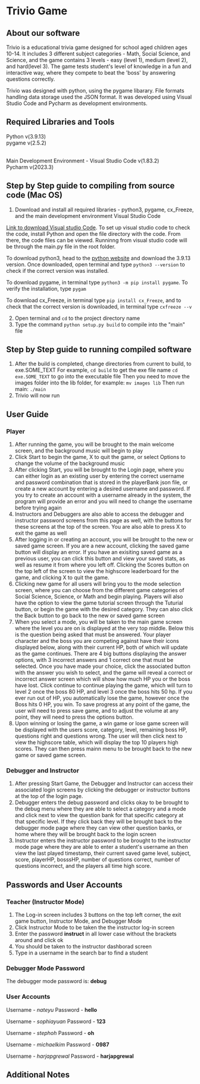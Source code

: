 # Trivio Game

## About our software
Trivio is a educational trivia game designed for school aged children ages 10-14. It includes 3 different subject categories - Math, Social Science, and Science, and the game contains 3 levels - easy (level 1), medium (level 2), and hard(level 3). The game tests student's level of knowledge in a fun and interactive way, where they compete to beat the 'boss' by answering questions correctly. 

Trivio was designed with python, using the pygame libarary. File formats handling data storage used the JSON format. It was developed using Visual Studio Code and Pycharm as development environments. 

## Required Libraries and Tools
Python v(3.9.13)<br>
pygame v(2.5.2)<br>
<br>

Main Development Environment - Visual Studio Code v(1.83.2)<br>
Pycharm v(2023.3)

## Step by Step guide to compiling from source code (Mac OS)
1. Download and install all required libraries - python3, pygame, cx_Freeze, and the main development environment Visual Studio Code<br>

<a href="https://code.visualstudio.com/download">Link to download Visual studio Code</a>. To set up visual studio code to check the code, install Python and open the file directory with the code. From there, the code files can be viewed. Runninng from visual studio code will be through the main.py file in the root folder.

To download python3, head to the <a href="https://www.python.org/downloads/">python website</a> and download the 3.9.13 version. Once downloaded, open terminal and type ```python3 --version``` to check if the correct version was installed. 

To download pygame, in terminal type ```python3 -m pip install pygame```. To verify the installation, type ```pygam```

To download cx_Freeze, in terminal type ```pip install cx_Freeze```, and to check that the correct version is downloaded, in terminal type ```cxfreeze --v```

2. Open terminal and ```cd``` to the project directory name
3. Type the command ```python setup.py build``` to compile into the "main" file


## Step by Step guide to running compiled software
1. After the build is completed, change directories from current to build, to exe.SOME_TEXT
For example, 
```cd build``` to get the exe file name 
```cd exe.SOME_TEXT``` to go into the executable file
Then you need to move the images folder into the lib folder, for example: 
```mv images lib```
Then run main:
```./main```
2. Trivio will now run


## User Guide
### Player
1. After running the game, you will be brought to the main welcome screen, and the background music will begin to play
2. Click Start to begin the game, X to quit the game, or select Options to change the volume of the background music
3. After clicking Start, you will be brought to the Login page, where you can either login as an existing user by entering the correct username and password combination that is stored in the playerBank json file, or create a new account by entering a desired username and password. If you try to create an account with a username already in the system, the program will provide an error and you will need to change the username before trying again
4. Instructors and Debuggers are also able to access the debugger and instructor password screens from this page as well, with the buttons for these screens at the top of the screen. You are also able to press X to exit the game as well
5. After logging in or creating an account, you will be brought to the new or saved game screen. If you are a new account, clicking the saved game button will display an error. If you have an exisiting saved game as a previous user, you can click this button and view your saved stats, as well as resume it from where you left off. Clicking the Scores button on the top left of the screen to view the highscore leaderboard for the game, and clicking X to quit the game.
6. Clicking new game for all users will bring you to the mode selection screen, where you can choose from the different game categories of Social Science, Science, or Math and begin playing. Players will also have the option to view the game tutorial screen through the Tuturial button, or begin the game with the desired category. They can also click the Back button to go back to the new or saved game screen
7. When you select a mode, you will be taken to the main game screen where the level you are on is displayed at the very top middle. Below this is the question being asked that must be answered. Your player character and the boss you are competing against have their icons displayed below, along with their current HP, both of which will update as the game continues. There are 4 big buttons displaying the answer options, with 3 incorrect answers and 1 correct one that must be selected. Once you have made your choice, click the associated button with the answer you wish to select, and the game will reveal a correct or incorrect answer screen which will show how much HP you or the boss have lost. Click continue to continue playing the game, which will turn to level 2 once the boss 80 HP, and level 3 once the boss hits 50 hp. If you ever run out of HP, you automatically lose the game, however once the Boss hits 0 HP, you win. To save progress at any point of the game, the user will need to press save game, and to adjust the volume at any point, they will need to press the options button. 
8. Upon winning or losing the game, a win game or lose game screen will be displayed with the users score, category, level, remaining boss HP, questions right and questions wrong. The user will then click next to view the highscore table, which will display the top 10 players high scores. They can then press mainn menu to be brought back to the new game or saved game screen. 

### Debugger and Instructor
1. After pressing Start Game, the Debugger and Instructor can access their associated login screens by clicking the debugger or instructor buttons at the top of the login page. 
2. Debugger enters the debug password and clicks okay to be brought to the debug menu where they are able to select a category and a mode and click next to view the question bank for that specific category at that specific level. If they click back they will be brought back to the debugger mode page where they can view other question banks, or home where they will be brought back to the login screen
3. Instructor enters the instructor password to be brought to the instructor mode page where they are able to enter a student's username an then view the last played timestamp, their current saved game level, subject, score, playerHP, bosssHP, number of questions correct, number of questions incorrect, and the players all time high score. 


## Passwords and User Accounts
### Teacher (Instructor Mode)
1. The Log-in screen includes 3 buttons on the top left corner, the exit game button, Instructor Mode, and Debugger Mode
2. Click Instructor Mode to be taken the the instructor log-in screen
3. Enter the password <b>instruct</b> in all lower case without the brackets around and click ok
4. You should be taken to the instructor dashborad screen
5. Type in a username in the search bar to find a student 

### Debugger Mode Password
The debugger mode password is: <b>debug</b>

### User Accounts
Username - <i>nateyu</i>
Password - <b>hello</b>

Username - <i>sophiayuan</i>
Password - <b>123</b>

Username - <i>stephoh</i>
Password - <b>oh</b>

Username - <i>michaelkim</i>
Password - <b>0987</b>

Username - <i>harjapgrewal</i>
Password - <b>harjapgrewal</b>

## Additional Notes



